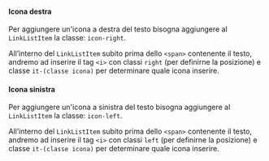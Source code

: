 #### Icona destra

Per aggiungere un'icona a destra del testo bisogna aggiungere al `LinkListItem` la classe: `icon-right`.

All’interno del `LinkListItem` subito prima dello `<span>` contenente il testo, andremo ad inserire il tag `<i>` con classi `right` (per definirne la posizione) e classe `it-(classe icona)` per determinare quale icona inserire.

#### Icona sinistra

Per aggiungere un'icona a sinistra del testo bisogna aggiungere al `LinkListItem` la classe: `icon-left`.

All’interno del `LinkListItem` subito prima dello `<span>` contenente il testo, andremo ad inserire il tag `<i>` con classi `left` (per definirne la posizione) e classe `it-(classe icona)` per determinare quale icona inserire.
